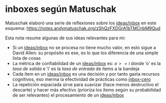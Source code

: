 # inboxes según Matuschak

Matuschak elaboró una serie de reflexiones sobre los [ideas/inbox](inbox.md) en este esquema: https://notes.andymatuschak.org/zShQzFXDGrA1bTMCnbM9Qud

Esta nota resume algunas de sus ideas relevantes para mí:

* Si un [ideas/inbox](inbox.md) no se procesa no tiene mucho valor, en esto sigue a David Allen: su propósito es ese, es lo que los diferencia de una simple lista de cosas
* La métrica de confiabilidad de un [ideas/inbox](inbox.md) es: $o>=i$ donde ‘o’ es la *tasa de salida* e ‘i’ es la *tasa de entrada* de ítems a la bandeja
* Cada ítem en un [ideas/inbox](inbox.md) es una decisión y por tanto gasta recursos cognitivos, eso merma la efectividad de prácticas como [inbox-cero](inbox-cero.md)
* La repetición espaciada sirve para suavizar (hace menos destructivo el descarte) y hacer más efectivo (prioriza los ítems según su probabilidad de ser relevantes) el procesamiento de un [ideas/inbox](inbox.md)
